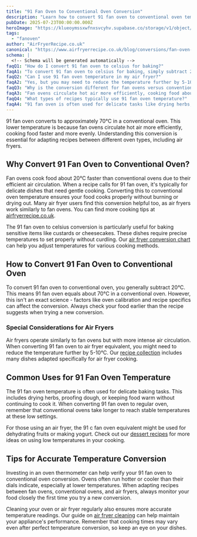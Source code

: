 ```yaml
---
title: "91 Fan Oven to Conventional Oven Conversion"
description: "Learn how to convert 91 fan oven to conventional oven temperatures easily with our simple guide. Perfect for air fryer cooking too!"
pubDate: 2025-07-23T00:00:00.000Z
heroImage: "https://klueoymssxwfnxsvcyhv.supabase.co/storage/v1/object/public/Shmucket/91-fan-oven-to-conventional-oven-conversion.png"
tags:
  - "fanoven"
author: "AirFryerRecipe.co.uk"
canonical: "https://www.airfryerrecipe.co.uk/blog/conversions/fan-oven-to-conventional-oven/91-fan-oven-to-conventional-oven-conversion"
schema: |
  <!-- Schema will be generated automatically -->
faqQ1: "How do I convert 91 fan oven to celsius for baking?"
faqA1: "To convert 91 fan oven to celsius for baking, simply subtract 20°C to get approximately 70°C. This adjustment accounts for the fan oven's more efficient heat distribution compared to conventional ovens."
faqQ2: "Can I use 91 fan oven temperature in my air fryer?"
faqA2: "Yes, but you may need to reduce the temperature further by 5-10°C when using an air fryer, as its intense air circulation cooks food faster than even a fan oven. Always check food earlier than the recipe suggests."
faqQ3: "Why is the conversion different for fan ovens versus conventional ovens?"
faqA3: "Fan ovens circulate hot air more efficiently, cooking food about 20°C faster than conventional ovens. This is why you subtract 20°C when converting fan oven temperatures to conventional oven equivalents."
faqQ4: "What types of recipes typically use 91 fan oven temperature?"
faqA4: "91 fan oven is often used for delicate tasks like drying herbs, proofing dough, keeping food warm, or making custards and cheesecakes that require gentle, even heat to set properly without curdling."
---
```

<p>91 fan oven converts to approximately 70°C in a conventional oven. This lower temperature is because fan ovens circulate hot air more efficiently, cooking food faster and more evenly. Understanding this conversion is essential for adapting recipes between different oven types, including air fryers.</p>

<h2>Why Convert 91 Fan Oven to Conventional Oven?</h2>
<p>Fan ovens cook food about 20°C faster than conventional ovens due to their efficient air circulation. When a recipe calls for 91 fan oven, it's typically for delicate dishes that need gentle cooking. Converting this to conventional oven temperature ensures your food cooks properly without burning or drying out. Many air fryer users find this conversion helpful too, as air fryers work similarly to fan ovens. You can find more cooking tips at <a href=https://www.airfryerrecipe.co.uk/>airfryerrecipe.co.uk</a>.</p>

<p>The 91 fan oven to celsius conversion is particularly useful for baking sensitive items like custards or cheesecakes. These dishes require precise temperatures to set properly without curdling. Our <a href=https://www.airfryerrecipe.co.uk/air-fryer-conversion-chart>air fryer conversion chart</a> can help you adjust temperatures for various cooking methods.</p>

<h2>How to Convert 91 Fan Oven to Conventional Oven</h2>
<p>To convert 91 fan oven to conventional oven, you generally subtract 20°C. This means 91 fan oven equals about 70°C in a conventional oven. However, this isn't an exact science - factors like oven calibration and recipe specifics can affect the conversion. Always check your food earlier than the recipe suggests when trying a new conversion.</p>

<h3>Special Considerations for Air Fryers</h3>
<p>Air fryers operate similarly to fan ovens but with more intense air circulation. When converting 91 fan oven to air fryer equivalent, you might need to reduce the temperature further by 5-10°C. Our <a href=https://www.airfryerrecipe.co.uk/recipes>recipe collection</a> includes many dishes adapted specifically for air fryer cooking.</p>

<h2>Common Uses for 91 Fan Oven Temperature</h2>
<p>The 91 fan oven temperature is often used for delicate baking tasks. This includes drying herbs, proofing dough, or keeping food warm without continuing to cook it. When converting 91 fan oven to regular oven, remember that conventional ovens take longer to reach stable temperatures at these low settings.</p>

<p>For those using an air fryer, the 91 c fan oven equivalent might be used for dehydrating fruits or making yogurt. Check out our <a href=https://www.airfryerrecipe.co.uk/recipe-category/dessert>dessert recipes</a> for more ideas on using low temperatures in your cooking.</p>

<h2>Tips for Accurate Temperature Conversion</h2>
<p>Investing in an oven thermometer can help verify your 91 fan oven to conventional oven conversion. Ovens often run hotter or cooler than their dials indicate, especially at lower temperatures. When adapting recipes between fan ovens, conventional ovens, and air fryers, always monitor your food closely the first time you try a new conversion.</p>

<p>Cleaning your oven or air fryer regularly also ensures more accurate temperature readings. Our guide on <a href=https://www.airfryerrecipe.co.uk/air-fryer-cleaner>air fryer cleaning</a> can help maintain your appliance's performance. Remember that cooking times may vary even after perfect temperature conversion, so keep an eye on your dishes.</p>
